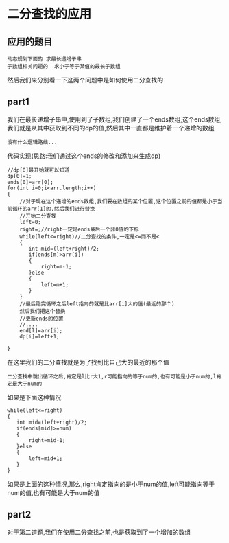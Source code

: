 # 二分查找的应用
## 应用的题目
```
动态规划下面的 求最长递增子串
子数组相关问题的  求小于等于某值的最长子数组
```
然后我们来分别看一下这两个问题中是如何使用二分查找的
## part1
我们在最长递增子串中,使用到了子数组,我们创建了一个ends数组,这个ends数组,我们就是从其中获取到不同的dp的值,然后其中一直都是维护着一个递增的数组
```
没有什么逻辑路线...
```
代码实现(思路:我们通过这个ends的修改和添加来生成dp)
```
//dp[0]最开始就可以知道
dp[0]=1;
ends[0]=arr[0];
for(int i=0;i<arr.length;i++)
{
    //对于现在这个递增的ends数组,我们要在数组的某个位置,这个位置之前的值都是小于当前循环的arr[1]的,然后我们进行替换
    //开始二分查找
    left=0;
    right=;//right一定是ends最后一个非0值的下标
    while(left<=right)//二分查找的条件,一定是<=而不是<
    {
       int mid=(left+right)/2;
       if(ends[m]>arr[i])
       {
           right=m-1; 
       }else
       {
           left=m+1; 
       }
    }
    //最后跑完循环之后left指向的就是比arr[i]大的值(最近的那个)
    然后我们把这个替换
    //更新ends的位置
    //....
    end[l]=arr[i];
    dp[i]=left+1;
    
} 
```
在这里我们的二分查找就是为了找到比自己大的最近的那个值
```
二分查找中跳出循环之后,肯定是l比r大1,r可能指向的等于num的,也有可能是小于num的,l肯定是大于num的
```
如果是下面这种情况
```
while(left<=right)
{
   int mid=(left+right)/2;
   if(ends[mid]>=num)
   {
       right=mid-1; 
   }else
   {
       left=mid+1;
   }
}
```
如果是上面的这种情况,那么,right肯定指向的是小于num的值,left可能指向等于num的值,也有可能是大于num的值
## part2
对于第二道题,我们在使用二分查找之前,也是获取到了一个增加的数组
```

```